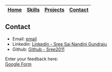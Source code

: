 | [Home](./README.md) | [Skills](./skills.md) | [Projects](./projects.md) | [Contact](./contact.md) |
|---|---|---|---|

## Contact
- Email: [email](mailto:sreesainandinigundraju@gmail.com)
- Linkedin: [Linkedin - Sree Sai Nandini Gundraju](https://www.linkedin.com/in/g-sree-sai-nandini/)
- Github: [Github - Sree2011](https://www.github.com/Sree2011/)




Enter your feedback here:\
[Google Form](https://forms.office.com/r/8A5yPu1ZN5?embed=true)
